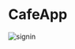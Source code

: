 # CafeApp

![signin](https://user-images.githubusercontent.com/65340303/148314280-d7fc910c-a7d6-4a14-85ec-87c683272f6c.jpeg=250x1250)
